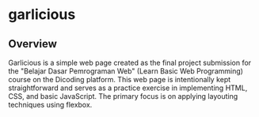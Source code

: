 # garlicious
## Overview
Garlicious is a simple web page created as the final project submission for the "Belajar Dasar Pemrograman Web" (Learn Basic Web Programming) course on the Dicoding platform. This web page is intentionally kept straightforward and serves as a practice exercise in implementing HTML, CSS, and basic JavaScript. The primary focus is on applying layouting techniques using flexbox.
